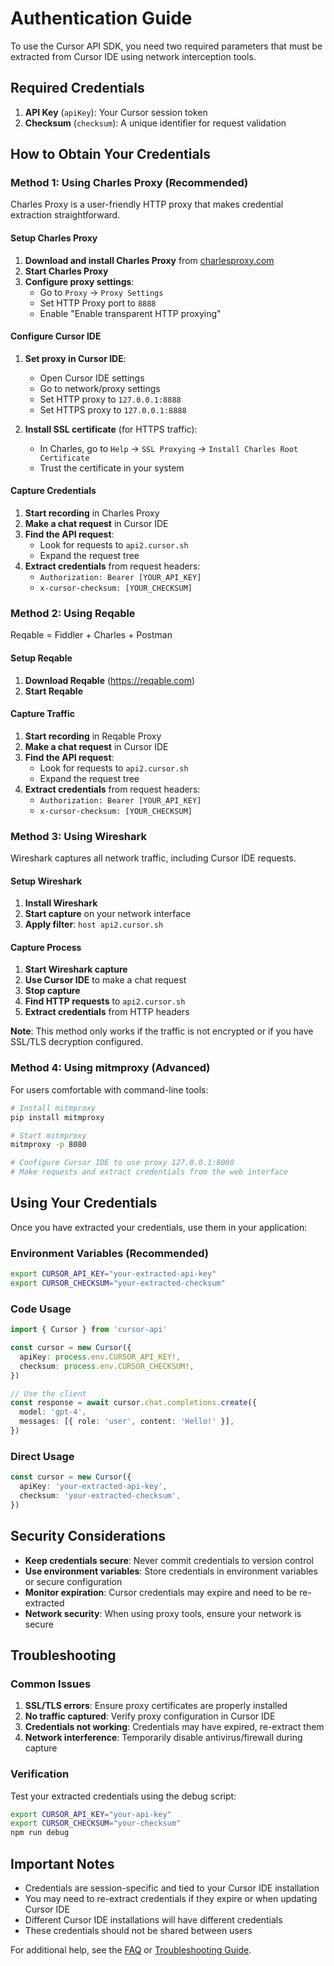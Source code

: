 # Authentication Guide

To use the Cursor API SDK, you need two required parameters that must be extracted from Cursor IDE using network interception tools.

## Required Credentials

1. **API Key** (`apiKey`): Your Cursor session token
2. **Checksum** (`checksum`): A unique identifier for request validation

## How to Obtain Your Credentials

### Method 1: Using Charles Proxy (Recommended)

Charles Proxy is a user-friendly HTTP proxy that makes credential extraction straightforward.

#### Setup Charles Proxy

1. **Download and install Charles Proxy** from [charlesproxy.com](https://charlesproxy.com)
2. **Start Charles Proxy**
3. **Configure proxy settings**:
   - Go to `Proxy` → `Proxy Settings`
   - Set HTTP Proxy port to `8888`
   - Enable "Enable transparent HTTP proxying"

#### Configure Cursor IDE

1. **Set proxy in Cursor IDE**:
   - Open Cursor IDE settings
   - Go to network/proxy settings
   - Set HTTP proxy to `127.0.0.1:8888`
   - Set HTTPS proxy to `127.0.0.1:8888`

2. **Install SSL certificate** (for HTTPS traffic):
   - In Charles, go to `Help` → `SSL Proxying` → `Install Charles Root Certificate`
   - Trust the certificate in your system

#### Capture Credentials

1. **Start recording** in Charles Proxy
2. **Make a chat request** in Cursor IDE
3. **Find the API request**:
   - Look for requests to `api2.cursor.sh`
   - Expand the request tree
4. **Extract credentials** from request headers:
   - `Authorization: Bearer [YOUR_API_KEY]`
   - `x-cursor-checksum: [YOUR_CHECKSUM]`

### Method 2: Using Reqable

Reqable = Fiddler + Charles + Postman

#### Setup Reqable

1. **Download Reqable** (https://reqable.com)
2. **Start Reqable**

#### Capture Traffic

1. **Start recording** in Reqable Proxy
2. **Make a chat request** in Cursor IDE
3. **Find the API request**:
   - Look for requests to `api2.cursor.sh`
   - Expand the request tree
4. **Extract credentials** from request headers:
   - `Authorization: Bearer [YOUR_API_KEY]`
   - `x-cursor-checksum: [YOUR_CHECKSUM]`

### Method 3: Using Wireshark

Wireshark captures all network traffic, including Cursor IDE requests.

#### Setup Wireshark

1. **Install Wireshark**
2. **Start capture** on your network interface
3. **Apply filter**: `host api2.cursor.sh`

#### Capture Process

1. **Start Wireshark capture**
2. **Use Cursor IDE** to make a chat request
3. **Stop capture**
4. **Find HTTP requests** to `api2.cursor.sh`
5. **Extract credentials** from HTTP headers

**Note**: This method only works if the traffic is not encrypted or if you have SSL/TLS decryption configured.

### Method 4: Using mitmproxy (Advanced)

For users comfortable with command-line tools:

```bash
# Install mitmproxy
pip install mitmproxy

# Start mitmproxy
mitmproxy -p 8080

# Configure Cursor IDE to use proxy 127.0.0.1:8080
# Make requests and extract credentials from the web interface
```

## Using Your Credentials

Once you have extracted your credentials, use them in your application:

### Environment Variables (Recommended)

```bash
export CURSOR_API_KEY="your-extracted-api-key"
export CURSOR_CHECKSUM="your-extracted-checksum"
```

### Code Usage

```typescript
import { Cursor } from 'cursor-api'

const cursor = new Cursor({
  apiKey: process.env.CURSOR_API_KEY!,
  checksum: process.env.CURSOR_CHECKSUM!,
})

// Use the client
const response = await cursor.chat.completions.create({
  model: 'gpt-4',
  messages: [{ role: 'user', content: 'Hello!' }],
})
```

### Direct Usage

```typescript
const cursor = new Cursor({
  apiKey: 'your-extracted-api-key',
  checksum: 'your-extracted-checksum',
})
```

## Security Considerations

- **Keep credentials secure**: Never commit credentials to version control
- **Use environment variables**: Store credentials in environment variables or secure configuration
- **Monitor expiration**: Cursor credentials may expire and need to be re-extracted
- **Network security**: When using proxy tools, ensure your network is secure

## Troubleshooting

### Common Issues

1. **SSL/TLS errors**: Ensure proxy certificates are properly installed
2. **No traffic captured**: Verify proxy configuration in Cursor IDE
3. **Credentials not working**: Credentials may have expired, re-extract them
4. **Network interference**: Temporarily disable antivirus/firewall during capture

### Verification

Test your extracted credentials using the debug script:

```bash
export CURSOR_API_KEY="your-api-key"
export CURSOR_CHECKSUM="your-checksum"
npm run debug
```

## Important Notes

- Credentials are session-specific and tied to your Cursor IDE installation
- You may need to re-extract credentials if they expire or when updating Cursor IDE
- Different Cursor IDE installations will have different credentials
- These credentials should not be shared between users

For additional help, see the [FAQ](./FAQ.md) or [Troubleshooting Guide](./FAQ.md#troubleshooting).


